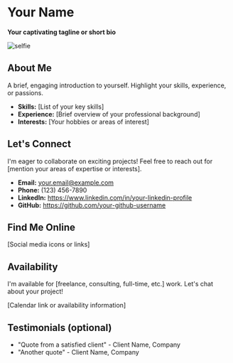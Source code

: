 # Your Name

**Your captivating tagline or short bio**

<img src="https://github.com/mai-103/mai-103.github.io/my_picture.jpg" alt="selfie">

## About Me

A brief, engaging introduction to yourself. Highlight your skills, experience, or passions.

* **Skills:** [List of your key skills]
* **Experience:** [Brief overview of your professional background]
* **Interests:** [Your hobbies or areas of interest]

## Let's Connect

I'm eager to collaborate on exciting projects! Feel free to reach out for [mention your areas of expertise or interests].

* **Email:** your.email@example.com
* **Phone:** (123) 456-7890
* **LinkedIn:** https://www.linkedin.com/in/your-linkedin-profile
* **GitHub:** https://github.com/your-github-username

## Find Me Online

[Social media icons or links]

## Availability

I'm available for [freelance, consulting, full-time, etc.] work. Let's chat about your project!

[Calendar link or availability information]

## Testimonials (optional)

* "Quote from a satisfied client" - Client Name, Company
* "Another quote" - Client Name, Company
